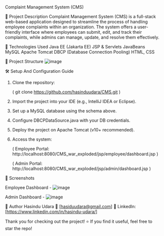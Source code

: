 Complaint Management System (CMS)

📌 Project Description
Complaint Management System (CMS) is a full-stack web-based application designed to streamline the process of handling employee complaints within an organization. The system offers a user-friendly interface where employees can submit, edit, and track their complaints, while admins can manage, update, and resolve them effectively.

🔧 Technologies Used
Java EE (Jakarta EE)
JSP & Servlets
JavaBeans
MySQL
Apache Tomcat
DBCP (Database Connection Pooling)
HTML, CSS

📁 Project Structure
![image](https://github.com/user-attachments/assets/c592ad6e-5e2b-4227-89f9-ebf992f80bb2)


🛠️ Setup And Configuration Guide

1. Clone the repository:

    ( git clone https://github.com/hasinduudara/CMS.git )

2. Import the project into your IDE (e.g., IntelliJ IDEA or Eclipse).


3. Set up a MySQL database using the schema above.


4. Configure DBCPDataSource.java with your DB credentials.


5. Deploy the project on Apache Tomcat (v10+ recommended).


6. Access the system:


    ( Employee Portal: http://localhost:8080/CMS_war_exploded/jsp/employee/dashboard.jsp )


    ( Admin Portal: http://localhost:8080/CMS_war_exploded/jsp/admin/dashboard.jsp )

📸 Screenshots

Employee Dashboard -
![image](https://github.com/user-attachments/assets/18fdaf24-5df0-44d0-a327-616de7d390ba)


Admin Dashboard -
![image](https://github.com/user-attachments/assets/b5300b83-7c60-4786-975f-1f26900c03d1)


🙋 Author
Hasindu Udara
 📧 [hasiduudara@gmail.com]
💼 LinkedIn: [https://www.linkedin.com/in/hasindu-udara/]

Thank you for checking out the project! ⭐ If you find it useful, feel free to star the repo!
